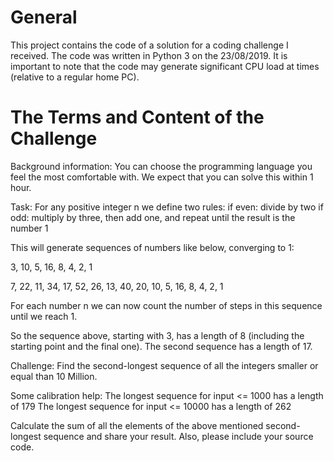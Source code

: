 # General
This project contains the code of a solution for a coding challenge I received.
The code was written in Python 3 on the 23/08/2019.
It is important to note that the code may generate significant CPU load at times (relative to a regular home PC).


# The Terms and Content of the Challenge
Background information:
You can choose the programming language you feel the most comfortable with.
We expect that you can solve this within 1 hour.



Task:
For any positive integer n we define two rules:
if even: divide by two
if odd: multiply by three, then add one, and repeat until the result is the number 1



This will generate sequences of numbers like below, converging to 1:



3, 10, 5, 16, 8, 4, 2, 1



7, 22, 11, 34, 17, 52, 26, 13, 40, 20, 10, 5, 16, 8, 4, 2, 1



For each number n we can now count the number of steps in this sequence until we reach 1.



So the sequence above, starting with 3, has a length of 8 (including the starting point and the final one).
The second sequence has a length of 17.



Challenge:
Find the second-longest sequence of all the integers smaller or equal than 10 Million.



Some calibration help:
The longest sequence for input <= 1000 has a length of 179
The longest sequence for input <= 10000 has a length of 262



Calculate the sum of all the elements of the above mentioned second-longest sequence and share your result. Also, please include your source code.
